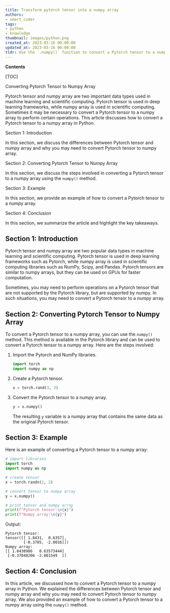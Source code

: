```yaml
---
title: Transform pytorch tensor into a numpy array
authors:
- smart_coder
tags:
- python
- knowledge
thumbnail: images/python.png
created_at: 2023-03-16 00:00:00
updated_at: 2023-03-16 00:00:00
tldr: Use the `.numpy()` function to convert a Pytorch tensor to a numpy array in Python.
---
```


**Contents**

[TOC]

Converting Pytorch Tensor to Numpy Array

Pytorch tensor and numpy array are two important data types used in machine learning and scientific computing. Pytorch tensor is used in deep learning frameworks, while numpy array is used in scientific computing. Sometimes it may be necessary to convert a Pytorch tensor to a numpy array to perform certain operations. This article discusses how to convert a Pytorch tensor to a numpy array in Python.

Section 1: Introduction

In this section, we discuss the differences between Pytorch tensor and numpy array and why you may need to convert Pytorch tensor to numpy array.

Section 2: Converting Pytorch Tensor to Numpy Array

In this section, we discuss the steps involved in converting a Pytorch tensor to a numpy array using the `numpy()` method.

Section 3: Example

In this section, we provide an example of how to convert a Pytorch tensor to a numpy array.

Section 4: Conclusion

In this section, we summarize the article and highlight the key takeaways.

## Section 1: Introduction

Pytorch tensor and numpy array are two popular data types in machine learning and scientific computing. Pytorch tensor is used in deep learning frameworks such as Pytorch, while numpy array is used in scientific computing libraries such as NumPy, Scipy, and Pandas. Pytorch tensors are similar to numpy arrays, but they can be used on GPUs for faster computation. 

Sometimes, you may need to perform operations on a Pytorch tensor that are not supported by the Pytorch library, but are supported by numpy. In such situations, you may need to convert a Pytorch tensor to a numpy array.

## Section 2: Converting Pytorch Tensor to Numpy Array

To convert a Pytorch tensor to a numpy array, you can use the `numpy()` method. This method is available in the Pytorch library and can be used to convert a Pytorch tensor to a numpy array. Here are the steps involved:

1. Import the Pytorch and NumPy libraries.

   ```python
   import torch
   import numpy as np
   ```

2. Create a Pytorch tensor.

   ```python
   x = torch.rand(3, 3)
   ```

3. Convert the Pytorch tensor to a numpy array.

   ```python
   y = x.numpy()
   ```

   The resulting `y` variable is a numpy array that contains the same data as the original Pytorch tensor.

## Section 3: Example

Here is an example of converting a Pytorch tensor to a numpy array:

```python
# import libraries
import torch
import numpy as np

# create tensor
x = torch.randn(2, 2)

# convert tensor to numpy array
y = x.numpy()

# print tensor and numpy array
print(f"Pytorch tensor:\n{x}")
print(f"Numpy array:\n{y}")
```

Output:
```
Pytorch tensor:
tensor([[ 1.8431,  0.6357],
        [-0.3705, -2.0016]])
Numpy array:
[[ 1.8430986   0.63573444]
 [-0.37048206 -2.001549  ]]
```

## Section 4: Conclusion

In this article, we discussed how to convert a Pytorch tensor to a numpy array in Python. We explained the differences between Pytorch tensor and numpy array and why you may need to convert Pytorch tensor to numpy array. We also provided an example of how to convert a Pytorch tensor to a numpy array using the `numpy()` method.
